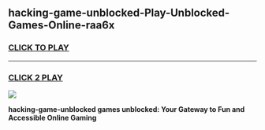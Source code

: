 
## hacking-game-unblocked-Play-Unblocked-Games-Online-raa6x
<h3>
<a href="https://premium76.site?title=hacking-game-unblocked&ref=25A">CLICK TO PLAY</a></h3>
<hr>

<h3>
<a href="https://premium76.site?title=hacking-game-unblocked&ref=25A">CLICK 2 PLAY</a>
  
</h3>

<a href="https://premium76.site?title=hacking-game-unblocked&ref=25A"><img src="https://clearcache.store/games.png"></a>


**hacking-game-unblocked games unblocked: Your Gateway to Fun and Accessible Online Gaming**
